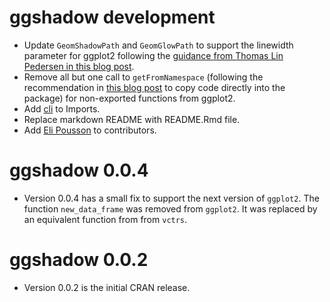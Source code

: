 # ggshadow development

* Update `GeomShadowPath` and `GeomGlowPath` to support the linewidth parameter for ggplot2 following the [guidance from Thomas Lin Pedersen in this blog post](https://www.tidyverse.org/blog/2022/08/ggplot2-3-4-0-size-to-linewidth/).
* Remove all but one call to `getFromNamespace` (following the recommendation in [this blog post](https://www.tidyverse.org/blog/2022/09/playing-on-the-same-team-as-your-dependecy/) to copy code directly into the package) for non-exported functions from ggplot2.
* Add [cli](https://github.com/r-lib/cli) to Imports.
* Replace markdown README with README.Rmd file.
* Add [Eli Pousson](https://github.com/elipousson) to contributors.

# ggshadow 0.0.4

* Version 0.0.4 has a small fix to support the next version of `ggplot2`. The function `new_data_frame` was removed from `ggplot2`. It was replaced by an equivalent function from from `vctrs`.

# ggshadow 0.0.2

* Version 0.0.2 is the initial CRAN release.
